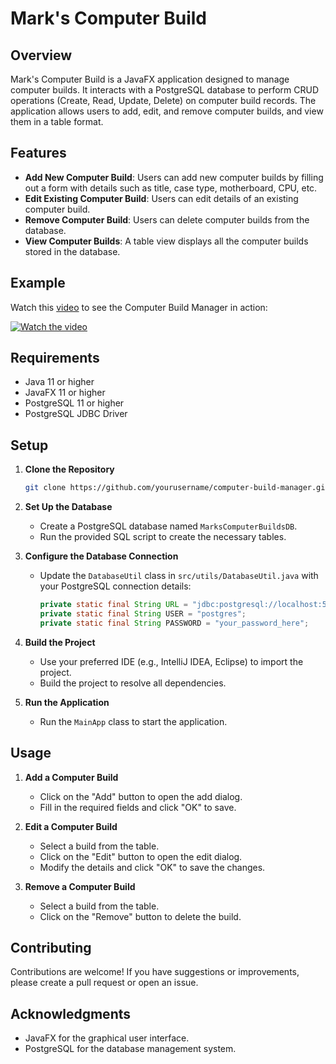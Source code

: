 # Mark's Computer Build

## Overview

Mark's Computer Build is a JavaFX application designed to manage computer builds. It interacts with a PostgreSQL database to perform CRUD operations (Create, Read, Update, Delete) on computer build records. The application allows users to add, edit, and remove computer builds, and view them in a table format.

## Features

- **Add New Computer Build**: Users can add new computer builds by filling out a form with details such as title, case type, motherboard, CPU, etc.
- **Edit Existing Computer Build**: Users can edit details of an existing computer build.
- **Remove Computer Build**: Users can delete computer builds from the database.
- **View Computer Builds**: A table view displays all the computer builds stored in the database.

## Example

Watch this [video](https://youtu.be/7iMYKnnWWLA) to see the Computer Build Manager in action:

[![Watch the video](https://img.youtube.com/vi/7iMYKnnWWLA/maxresdefault.jpg)](https://youtu.be/7iMYKnnWWLA)

## Requirements

- Java 11 or higher
- JavaFX 11 or higher
- PostgreSQL 11 or higher
- PostgreSQL JDBC Driver

## Setup

1. **Clone the Repository**

    ```bash
    git clone https://github.com/yourusername/computer-build-manager.git
    ```

2. **Set Up the Database**

    - Create a PostgreSQL database named `MarksComputerBuildsDB`.
    - Run the provided SQL script to create the necessary tables.

3. **Configure the Database Connection**

    - Update the `DatabaseUtil` class in `src/utils/DatabaseUtil.java` with your PostgreSQL connection details:

      ```java
      private static final String URL = "jdbc:postgresql://localhost:5432/MarksComputerBuildsDB";
      private static final String USER = "postgres";
      private static final String PASSWORD = "your_password_here";
      ```

4. **Build the Project**

    - Use your preferred IDE (e.g., IntelliJ IDEA, Eclipse) to import the project.
    - Build the project to resolve all dependencies.

5. **Run the Application**

    - Run the `MainApp` class to start the application.

## Usage

1. **Add a Computer Build**

    - Click on the "Add" button to open the add dialog.
    - Fill in the required fields and click "OK" to save.

2. **Edit a Computer Build**

    - Select a build from the table.
    - Click on the "Edit" button to open the edit dialog.
    - Modify the details and click "OK" to save the changes.

3. **Remove a Computer Build**

    - Select a build from the table.
    - Click on the "Remove" button to delete the build.

## Contributing

Contributions are welcome! If you have suggestions or improvements, please create a pull request or open an issue.

## Acknowledgments

- JavaFX for the graphical user interface.
- PostgreSQL for the database management system.
